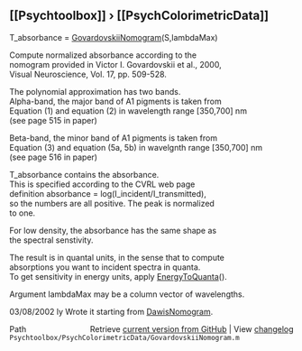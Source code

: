 ## [[Psychtoolbox]] &#8250; [[PsychColorimetricData]]

T\_absorbance = [GovardovskiiNomogram](GovardovskiiNomogram)(S,lambdaMax)  
  
Compute normalized absorbance according to the  
nomogram provided in Victor I. Govardovskii et al., 2000,  
Visual Neuroscience, Vol. 17, pp. 509-528.  
  
The polynomial approximation has two bands.  
Alpha-band, the major band of A1 pigments is taken from  
Equation (1) and equation (2) in wavelength range [350,700] nm  
(see page 515 in paper)  
  
Beta-band, the minor band of A1 pigments is taken from  
Equation (3) and equation (5a, 5b) in wavelgnth range [350,700] nm  
(see page 516 in paper)  
  
T\_absorbance contains the absorbance.  
This is specified according to the CVRL web page  
definition absorbance = log(I\_incident/I\_transmitted),  
so the numbers are all positive.  The peak is normalized  
to one.  
  
For low density, the absorbance has the same shape as  
the spectral senstivity.  
  
The result is in quantal units, in the sense that to compute  
absorptions you want to incident spectra in quanta.  
To get sensitivity in energy units, apply [EnergyToQuanta](EnergyToQuanta)().  
  
Argument lambdaMax may be a column vector of wavelengths.  
  
03/08/2002 ly  Wrote it starting from [DawisNomogram](DawisNomogram).  




<div class="code_header" style="text-align:right;">
  <span style="float:left;">Path&nbsp;&nbsp;</span> <span class="counter">Retrieve <a href=
  "https://raw.github.com/Psychtoolbox-3/Psychtoolbox-3/beta/Psychtoolbox/PsychColorimetricData/GovardovskiiNomogram.m">current version from GitHub</a> | View <a href=
  "https://github.com/Psychtoolbox-3/Psychtoolbox-3/commits/beta/Psychtoolbox/PsychColorimetricData/GovardovskiiNomogram.m">changelog</a></span>
</div>
<div class="code">
  <code>Psychtoolbox/PsychColorimetricData/GovardovskiiNomogram.m</code>
</div>

